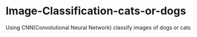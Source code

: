 # Image-Classification-cats-or-dogs
Using CNN(Convolutional Neural Network) classify images of dogs or cats
